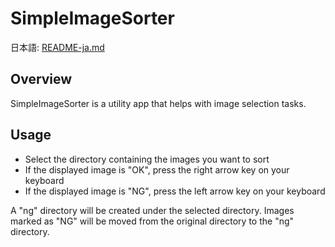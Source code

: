 # SimpleImageSorter
日本語: [README-ja.md](README-ja.md)
## Overview
SimpleImageSorter is a utility app that helps with image selection tasks.

## Usage
- Select the directory containing the images you want to sort
- If the displayed image is "OK", press the right arrow key on your keyboard
- If the displayed image is "NG", press the left arrow key on your keyboard

A "ng" directory will be created under the selected directory.
Images marked as "NG" will be moved from the original directory to the "ng" directory.
